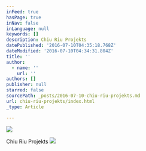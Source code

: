 ```yaml
---
inFeed: true
hasPage: true
inNav: false
inLanguage: null
keywords: []
description: Chiu Riu Projekts
datePublished: '2016-07-10T04:35:18.768Z'
dateModified: '2016-07-10T04:34:31.804Z'
title: ''
author:
  - name: ''
    url: ''
authors: []
publisher: null
starred: false
sourcePath: _posts/2016-07-10-chiu-riu-projekts.md
url: chiu-riu-projekts/index.html
_type: Article

---
```

![](https://the-grid-user-content.s3-us-west-2.amazonaws.com/c6c569c0-b35c-4078-9597-3e01327bc1bf.jpg)

Chiu Riu Projekts
![](https://the-grid-user-content.s3-us-west-2.amazonaws.com/0ef8ed29-8c46-4d8f-bbf7-0927c888ba4d.jpg)